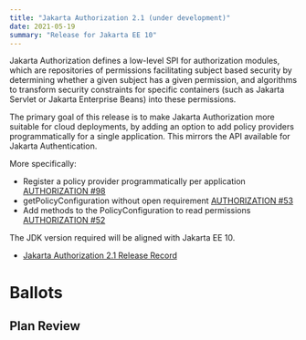 ```yaml
---
title: "Jakarta Authorization 2.1 (under development)"
date: 2021-05-19
summary: "Release for Jakarta EE 10"
---
```

Jakarta Authorization defines a low-level SPI for authorization modules, which are repositories of permissions
facilitating subject based security by determining whether a given subject has a given permission, and algorithms
to transform security constraints for specific containers (such as Jakarta Servlet or Jakarta Enterprise Beans) into
these permissions.

The primary goal of this release is to make Jakarta Authorization more suitable for cloud deployments, by adding an option to add policy providers programmatically for a single application. This mirrors the API available for Jakarta Authentication.

More specifically:

* Register a policy provider programmatically per application [AUTHORIZATION #98](https://github.com/eclipse-ee4j/authorization/issues/98)
* getPolicyConfiguration without open requirement [AUTHORIZATION #53](https://github.com/eclipse-ee4j/authorization/issues/53)
* Add methods to the PolicyConfiguration to read permissions [AUTHORIZATION #52](https://github.com/eclipse-ee4j/authorization/issues/52)

The JDK version required will be aligned with Jakarta EE 10.

* [Jakarta Authorization 2.1 Release Record](https://projects.eclipse.org/projects/ee4j.jacc/releases/2.1)

# Ballots

## Plan Review
<!--
The Specification Committee Ballot concluded successfully on 2021-xx-xx with the following results.

| Representative                                 | Representative for: | Vote |
|------------------------------------------------|---------------------|------|
| Kenji Kazumura                                 | Fujitsu             |      |
| Dan Bandera, Kevin Sutter                      | IBM                 |      |
| Ed Bratt, Dmitry Kornilov                      | Oracle              |      |
| Andrew Pielage, Matt Gill                      | Payara              |      |
| Scott Stark, Mark Little                       | Red Hat             |      |
| David Blevins, Jean-Louis Monteiro             | Tomitribe           |      |
| Ivar Grimstad                                  | EE4J PMC            |      |
| Marcelo Ancelmo, Martijn Verburg               | Participant Members |      |
| Werner Keil                                    | Committer Members   |      |
| Scott (Congquan) Wang                          | Enterprise Members  |      |
|                                                | Total               |      |

The ballot was run in the [jakarta.ee-spec mailing list]()
-->
